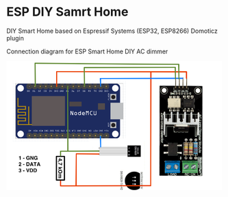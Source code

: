 # ESP DIY Samrt Home
DIY Smart Home based on Espressif Systems (ESP32, ESP8266) Domoticz plugin

Connection diagram for ESP Smart Home DIY AC dimmer

![connection diagram](https://github.com/Whilser/ESP-DIY-Samrt-Home/raw/master/images/ESPDIYSmartHome.png)
